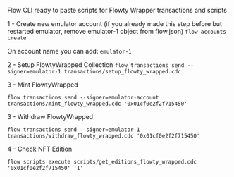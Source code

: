 Flow CLI ready to paste scripts for Flowty Wrapper transactions and scripts


1 - Create new emulator account
(if you already made this step before but restarted emulator, remove emulator-1 object from flow.json)
`flow accounts create`

On account name you can add: `emulator-1`

2 - Setup FlowtyWrapped Collection
`flow transactions send --signer=emulator-1 transactions/setup_flowty_wrapped.cdc`

3 - Mint FlowtyWrapped

`flow transactions send --signer=emulator-account transactions/mint_flowty_wrapped.cdc '0x01cf0e2f2f715450'`

3 - Withdraw FlowtyWrapped

`flow transactions send --signer=emulator-1 transactions/withdraw_flowty_wrapped.cdc '0x01cf0e2f2f715450'`

4 - Check NFT Edition

`flow scripts execute scripts/get_editions_flowty_wrapped.cdc '0x01cf0e2f2f715450' '1'`
